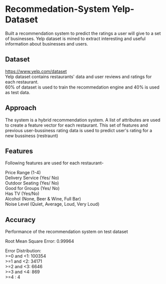# Recommedation-System Yelp-Dataset

Built a recommendation system to predict the ratings a user will give to a set of businesses. Yelp dataset is mined to extract interesting and useful information about businesses and users. 

## Dataset
https://www.yelp.com/dataset <br>
Yelp dataset contains restaurants' data and user reviews and ratings for each restaurant. <br>
60% of dataset is used to train the recommedation engine and 40% is used as test data.

## Approach 
The system is a hybrid recommendation system. 
A list of attributes are used to create a feature vector for each restaurant. 
This set of features and previous user-bussiness rating data is used to predict user's rating for a new bussiness (restraunt)

## Features 
Following features are used for each restaurant- 

Price Range (1-4) <br> 
Delivery Service (Yes/ No) <br>
Outdoor Seating (Yes/ No)  <br> 
Good for Groups (Yes/ No) <br> 
Has TV (Yes/No) <br> 
Alcohol (None, Beer & Wine, Full Bar)  <br>
Noise Level (Quiet, Average, Loud, Very Loud)  <br>


## Accuracy 
Performance of the recommendation system on test dataset <br>

Root Mean Square Error: 0.99964 <br>

Error Distribution: <br>
 &gt;=0 and <1: 100354  <br>
 &gt;=1 and <2: 34171 <br>
 &gt;=2 and <3: 6646 <br>
 &gt;=3 and <4: 869 <br>
 &gt;=4 : 4 <br>



